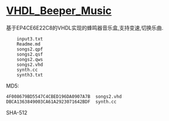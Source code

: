 # [VHDL_Beeper_Music](https://github.com/Delta-in-hub/VHDL_Beeper_Music)

基于EP4CE6E22C8的VHDL实现的蜂鸣器音乐盒,支持变速,切换乐曲.

```
    input3.txt
    Readme.md
    songs2.qpf
    songs2.qsf
    songs2.qws
    songs2.vhd
    synth.cc
    synth3.txt
```

MD5:

```
4F008679BD5547C4CBED196DA0907A7B  songs2.vhd
DBCA1363849003CA61A2923071642BDF  synth.cc
```

SHA-512


